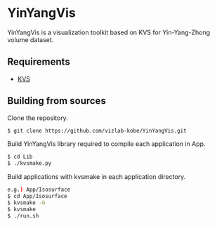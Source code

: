 # YinYangVis
YinYangVis is a visualization toolkit based on KVS for Yin-Yang-Zhong volume dataset.

## Requirements
* [KVS](https://github.com/naohisas/KVS)

## Building from sources
Clone the repository.
```bash
$ git clone https://github.com/vizlab-kobe/YinYangVis.git
```

Build YinYangVis library required to compile each application in App.
```bash
$ cd Lib
$ ./kvsmake.py
```

Build applications with kvsmake in each application directory.
```bash
e.g.) App/Isosurface
$ cd App/Isosurface
$ kvsmake -G
$ kvsmake
$ ./run.sh
```
